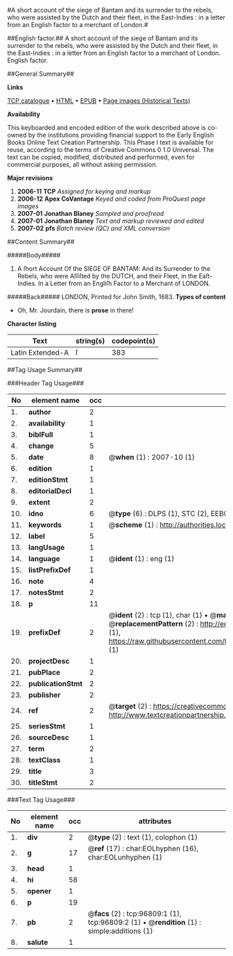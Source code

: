 #A short account of the siege of Bantam and its surrender to the rebels, who were assisted by the Dutch and their fleet, in the East-Indies : in a letter from an English factor to a merchant of London.#

##English factor.##
A short account of the siege of Bantam and its surrender to the rebels, who were assisted by the Dutch and their fleet, in the East-Indies : in a letter from an English factor to a merchant of London.
English factor.

##General Summary##

**Links**

[TCP catalogue](http://www.ota.ox.ac.uk/tcp/)  • 
[HTML](http://tei.it.ox.ac.uk/tcp/Texts-HTML/free/A60/A60041.html)  • 
[EPUB](http://tei.it.ox.ac.uk/tcp/Texts-EPUB/free/A60/A60041.epub) • 
[Page images (Historical Texts)](https://data.historicaltexts.jisc.ac.uk/view?pubId=eebo-13034036e&pageId=eebo-13034036e-96809-1)

**Availability**

This keyboarded and encoded edition of the
	       work described above is co-owned by the institutions
	       providing financial support to the Early English Books
	       Online Text Creation Partnership. This Phase I text is
	       available for reuse, according to the terms of Creative
	       Commons 0 1.0 Universal. The text can be copied,
	       modified, distributed and performed, even for
	       commercial purposes, all without asking permission.

**Major revisions**

1. __2006-11__ __TCP__ *Assigned for keying and markup*
1. __2006-12__ __Apex CoVantage__ *Keyed and coded from ProQuest page images*
1. __2007-01__ __Jonathan Blaney__ *Sampled and proofread*
1. __2007-01__ __Jonathan Blaney__ *Text and markup reviewed and edited*
1. __2007-02__ __pfs__ *Batch review (QC) and XML conversion*

##Content Summary##

#####Body#####

1. A ſhort Account Of the SIEGE OF BANTAM: And its Surrender to the Rebels, who were Aſſiſted by the DUTCH, and their Fleet, in the Eaſt-Indies. In a Letter from an Engliſh Factor to a Merchant of LONDON.

#####Back#####
LONDON, Printed for John Smith, 1683.
**Types of content**

  * Oh, Mr. Jourdain, there is **prose** in there!

**Character listing**


|Text|string(s)|codepoint(s)|
|---|---|---|
|Latin Extended-A|ſ|383|

##Tag Usage Summary##

###Header Tag Usage###

|No|element name|occ|attributes|
|---|---|---|---|
|1.|__author__|2||
|2.|__availability__|1||
|3.|__biblFull__|1||
|4.|__change__|5||
|5.|__date__|8| @__when__ (1) : 2007-10 (1)|
|6.|__edition__|1||
|7.|__editionStmt__|1||
|8.|__editorialDecl__|1||
|9.|__extent__|2||
|10.|__idno__|6| @__type__ (6) : DLPS (1), STC (2), EEBO-CITATION (1), OCLC (1), VID (1)|
|11.|__keywords__|1| @__scheme__ (1) : http://authorities.loc.gov/ (1)|
|12.|__label__|5||
|13.|__langUsage__|1||
|14.|__language__|1| @__ident__ (1) : eng (1)|
|15.|__listPrefixDef__|1||
|16.|__note__|4||
|17.|__notesStmt__|2||
|18.|__p__|11||
|19.|__prefixDef__|2| @__ident__ (2) : tcp (1), char (1)  •  @__matchPattern__ (2) : ([0-9\-]+):([0-9IVX]+) (1), (.+) (1)  •  @__replacementPattern__ (2) : http://eebo.chadwyck.com/downloadtiff?vid=$1&page=$2 (1), https://raw.githubusercontent.com/textcreationpartnership/Texts/master/tcpchars.xml#$1 (1)|
|20.|__projectDesc__|1||
|21.|__pubPlace__|2||
|22.|__publicationStmt__|2||
|23.|__publisher__|2||
|24.|__ref__|2| @__target__ (2) : https://creativecommons.org/publicdomain/zero/1.0/ (1), http://www.textcreationpartnership.org/docs/. (1)|
|25.|__seriesStmt__|1||
|26.|__sourceDesc__|1||
|27.|__term__|2||
|28.|__textClass__|1||
|29.|__title__|3||
|30.|__titleStmt__|2||


###Text Tag Usage###

|No|element name|occ|attributes|
|---|---|---|---|
|1.|__div__|2| @__type__ (2) : text (1), colophon (1)|
|2.|__g__|17| @__ref__ (17) : char:EOLhyphen (16), char:EOLunhyphen (1)|
|3.|__head__|1||
|4.|__hi__|58||
|5.|__opener__|1||
|6.|__p__|19||
|7.|__pb__|2| @__facs__ (2) : tcp:96809:1 (1), tcp:96809:2 (1)  •  @__rendition__ (1) : simple:additions (1)|
|8.|__salute__|1||
